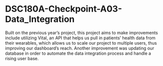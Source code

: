 # DSC180A-Checkpoint-A03-Data_Integration

 Built on the previous year’s project, this project aims to make improvements include utilizing Vital, an API that helps us pull in patients’ health data from their wearables, which allows us to scale our project to multiple users, thus improving our dashboard’s reach. Another improvement was updating our database in order to automate the data integration process and handle a rising user base. 

